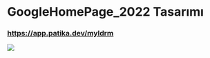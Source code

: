 # GoogleHomePage_2022 Tasarımı

### https://app.patika.dev/myldrm

<img src="https://www.google.com.tr/images/branding/googlelogo/1x/googlelogo_light_color_272x92dp.png" >

